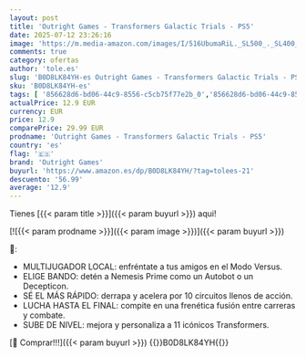 ```yaml
---
layout: post
title: 'Outright Games - Transformers Galactic Trials - PS5'
date: 2025-07-12 23:26:16
image: 'https://m.media-amazon.com/images/I/516UbumaRiL._SL500_._SL400_.jpg'
comments: true
category: ofertas
author: 'tole.es'
slug: 'B0D8LK84YH-es Outright Games - Transformers Galactic Trials - PS5'
sku: 'B0D8LK84YH-es'
tags: [ '856628d6-bd06-44c9-8556-c5cb75f77e2b_0','856628d6-bd06-44c9-8556-c5cb75f77e2b_2201','856628d6-bd06-44c9-8556-c5cb75f77e2b_3601','856628d6-bd06-44c9-8556-c5cb75f77e2b_401','Arborist Merchandising Root','Hardware y juegos para PlayStation 5','Juegos para PlayStation 5','Preventa de Videojuegos','Self Service','Special Features Stores','Tienda de consolas y videojuegos infantiles','Videojuegos','Videojuegos más esperados','outright games','ps5','🇪🇸', ]
actualPrice: 12.9 EUR
currency: EUR
price: 12.9
comparePrice: 29.99 EUR
prodname: 'Outright Games - Transformers Galactic Trials - PS5'
country: 'es'
flag: '🇪🇸'
brand: 'Outright Games'
buyurl: 'https://www.amazon.es/dp/B0D8LK84YH/?tag=tolees-21'
descuento: '56.99'
average: '12.9'
---
```


Tienes [{{< param title >}}]({{< param buyurl >}}) aqui!

[![{{< param prodname >}}]({{< param image >}})]({{< param buyurl >}})

🔎:

- MULTIJUGADOR LOCAL: enfréntate a tus amigos en el Modo Versus.
- ELIGE BANDO: detén a Nemesis Prime como un Autobot o un Decepticon.
- SÉ EL MÁS RÁPIDO: derrapa y acelera por 10 circuitos llenos de acción.
- LUCHA HASTA EL FINAL: compite en una frenética fusión entre carreras y combate.
- SUBE DE NIVEL: mejora y personaliza a 11 icónicos Transformers.

[🛒 Comprar!!!]({{< param buyurl >}})
{{<world>}}B0D8LK84YH{{</world>}}
